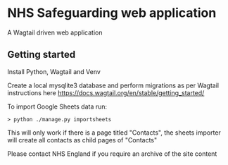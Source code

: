
# NHS Safeguarding web application

A Wagtail driven web application

## Getting started

Install Python, Wagtail and Venv

Create a local mysqlite3 database and perform migrations as per Wagtail instructions here https://docs.wagtail.org/en/stable/getting_started/

To import Google Sheets data run:

    > python ./manage.py importsheets

This will only work if there is a page titled "Contacts", the sheets importer will create all contacts as child pages of "Contacts"

Please contact NHS England if you require an archive of the site content

